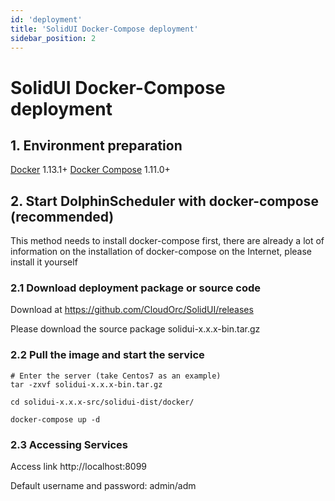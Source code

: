 ```yaml
---
id: 'deployment'
title: 'SolidUI Docker-Compose deployment'
sidebar_position: 2
---
```


# SolidUI Docker-Compose deployment

## 1. Environment preparation

[Docker](https://docs.docker.com/engine/install/) 1.13.1+
[Docker Compose](https://docs.docker.com/compose/) 1.11.0+

## 2. Start DolphinScheduler with docker-compose (recommended)

This method needs to install docker-compose first, there are already a lot of information on the installation of docker-compose on the Internet, please install it yourself

### 2.1 Download deployment package or source code

Download at https://github.com/CloudOrc/SolidUI/releases

Please download the source package solidui-x.x.x-bin.tar.gz


### 2.2 Pull the image and start the service

```shell script
# Enter the server (take Centos7 as an example)
tar -zxvf solidui-x.x.x-bin.tar.gz

cd solidui-x.x.x-src/solidui-dist/docker/

docker-compose up -d

```

### 2.3 Accessing Services

Access link http://localhost:8099

Default username and password: admin/adm
